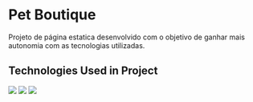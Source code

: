 # Pet Boutique
 Projeto de página estatica desenvolvido com o objetivo de ganhar mais autonomia com as tecnologias utilizadas.

## Technologies Used in Project
<div style="display: inline_block">
    <img align="html5" src="https://img.shields.io/badge/HTML5-E34F26?style=for-the-badge&logo=html5&logoColor=white">
    <img align="css3" src="https://img.shields.io/badge/CSS3-1572B6?style=for-the-badge&logo=css3&logoColor=white">
    <img align="git" src="https://img.shields.io/badge/GIT-E44C30?style=for-the-badge&logo=git&logoColor=white"/>
</div>
<br>

<!-- ## Access here
<a 
href="https://germeson-martins.github.io/pet-boutique" target="_blank">Pet Boutique
</a>

<img src="img/demo.png" alt="img demo"> -->